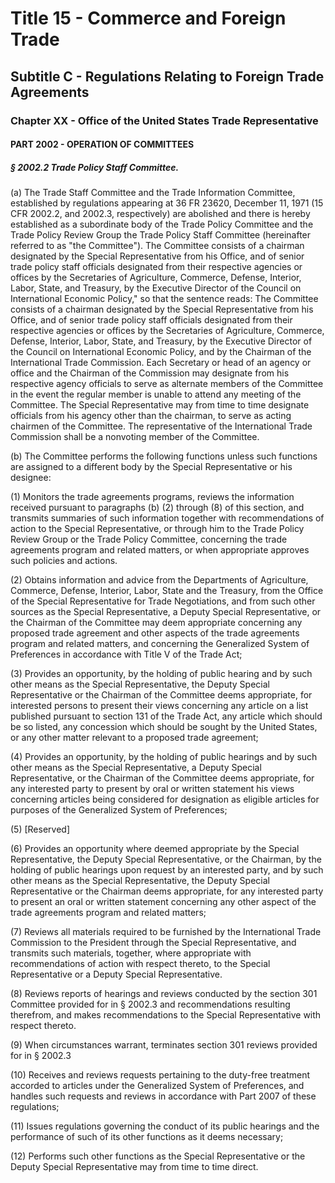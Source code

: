 
# Title 15 - Commerce and Foreign Trade
## Subtitle C - Regulations Relating to Foreign Trade Agreements
### Chapter XX - Office of the United States Trade Representative
#### PART 2002 - OPERATION OF COMMITTEES
##### § 2002.2 Trade Policy Staff Committee.

(a) The Trade Staff Committee and the Trade Information Committee, established by regulations appearing at 36 FR 23620, December 11, 1971 (15 CFR 2002.2, and 2002.3, respectively) are abolished and there is hereby established as a subordinate body of the Trade Policy Committee and the Trade Policy Review Group the Trade Policy Staff Committee (hereinafter referred to as "the Committee"). The Committee consists of a chairman designated by the Special Representative from his Office, and of senior trade policy staff officials designated from their respective agencies or offices by the Secretaries of Agriculture, Commerce, Defense, Interior, Labor, State, and Treasury, by the Executive Director of the Council on International Economic Policy," so that the sentence reads: The Committee consists of a chairman designated by the Special Representative from his Office, and of senior trade policy staff officials designated from their respective agencies or offices by the Secretaries of Agriculture, Commerce, Defense, Interior, Labor, State, and Treasury, by the Executive Director of the Council on International Economic Policy, and by the Chairman of the International Trade Commission. Each Secretary or head of an agency or office and the Chairman of the Commission may designate from his respective agency officials to serve as alternate members of the Committee in the event the regular member is unable to attend any meeting of the Committee. The Special Representative may from time to time designate officials from his agency other than the chairman, to serve as acting chairmen of the Committee. The representative of the International Trade Commission shall be a nonvoting member of the Committee.

(b) The Committee performs the following functions unless such functions are assigned to a different body by the Special Representative or his designee:

(1) Monitors the trade agreements programs, reviews the information received pursuant to paragraphs (b) (2) through (8) of this section, and transmits summaries of such information together with recommendations of action to the Special Representative, or through him to the Trade Policy Review Group or the Trade Policy Committee, concerning the trade agreements program and related matters, or when appropriate approves such policies and actions.

(2) Obtains information and advice from the Departments of Agriculture, Commerce, Defense, Interior, Labor, State and the Treasury, from the Office of the Special Representative for Trade Negotiations, and from such other sources as the Special Representative, a Deputy Special Representative, or the Chairman of the Committee may deem appropriate concerning any proposed trade agreement and other aspects of the trade agreements program and related matters, and concerning the Generalized System of Preferences in accordance with Title V of the Trade Act;

(3) Provides an opportunity, by the holding of public hearing and by such other means as the Special Representative, the Deputy Special Representative or the Chairman of the Committee deems appropriate, for interested persons to present their views concerning any article on a list published pursuant to section 131 of the Trade Act, any article which should be so listed, any concession which should be sought by the United States, or any other matter relevant to a proposed trade agreement;

(4) Provides an opportunity, by the holding of public hearings and by such other means as the Special Representative, a Deputy Special Representative, or the Chairman of the Committee deems appropriate, for any interested party to present by oral or written statement his views concerning articles being considered for designation as eligible articles for purposes of the Generalized System of Preferences;

(5) [Reserved]

(6) Provides an opportunity where deemed appropriate by the Special Representative, the Deputy Special Representative, or the Chairman, by the holding of public hearings upon request by an interested party, and by such other means as the Special Representative, the Deputy Special Representative or the Chairman deems appropriate, for any interested party to present an oral or written statement concerning any other aspect of the trade agreements program and related matters;

(7) Reviews all materials required to be furnished by the International Trade Commission to the President through the Special Representative, and transmits such materials, together, where appropriate with recommendations of action with respect thereto, to the Special Representative or a Deputy Special Representative.

(8) Reviews reports of hearings and reviews conducted by the section 301 Committee provided for in § 2002.3 and recommendations resulting therefrom, and makes recommendations to the Special Representative with respect thereto.

(9) When circumstances warrant, terminates section 301 reviews provided for in § 2002.3

(10) Receives and reviews requests pertaining to the duty-free treatment accorded to articles under the Generalized System of Preferences, and handles such requests and reviews in accordance with Part 2007 of these regulations;

(11) Issues regulations governing the conduct of its public hearings and the performance of such of its other functions as it deems necessary;

(12) Performs such other functions as the Special Representative or the Deputy Special Representative may from time to time direct.
